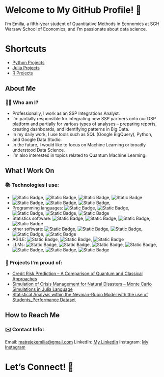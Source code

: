 # Welcome to My GitHub Profile! 👋

I’m Emilia, a fifth-year student of Quantitative Methods in Economics at SGH Warsaw School of Economics, and I’m passionate about data science.

# Shortcuts
- [Python Projects](https://github.com/ematrejek/python_projects/)
- [Julia Projects](https://github.com/ematrejek/julia_projects/)
- [R Projects](https://github.com/ematrejek/R_projects)

## About Me
### 👨‍💻 Who am I?

- Professionally, I work as an SSP Integrations Analyst.
- I’m partially responsible for integrating new SSP partners onto our DSP platform and partially for various types of analyses – preparing reports, creating dashboards, and identifying patterns in Big Data.
- In my daily work, I use tools such as SQL (Google BigQuery), Python, and Google Data Studio.
- In the future, I would like to focus on Machine Learning or broadly understood Data Science.
- I’m also interested in topics related to Quantum Machine Learning.
   

## What I Work On
### 📚 Technologies I use:

- <img alt="Static Badge" src="https://img.shields.io/badge/SQL-brightgreen">, <img alt="Static Badge" src="https://img.shields.io/badge/Google_Big_Query-green">, <img alt="Static Badge" src="https://img.shields.io/badge/Postgresql-darkgreen">, <img alt="Static Badge" src="https://img.shields.io/badge/MySQL-bottlegreen">
- <img alt="Static Badge" src="https://img.shields.io/badge/Google_Cloud_Platform-violet">, <img alt="Static Badge" src="https://img.shields.io/badge/Google_Data_Studio-darkviolet">, <img alt="Static Badge" src="https://img.shields.io/badge/Looker_Studio-violet">,
- Programming languages: <img alt="Static Badge" src="https://img.shields.io/badge/Python-blue">, <img alt="Static Badge" src="https://img.shields.io/badge/R-lightblue">, <img alt="Static Badge" src="https://img.shields.io/badge/Julia-darkblue">, <img alt="Static Badge" src="https://img.shields.io/badge/SAS4GL-blue">, <img alt="Static Badge" src="https://img.shields.io/badge/VBA-lightblue">
- Statistics software: <img alt="Static Badge" src="https://img.shields.io/badge/SPSS-yellow">, <img alt="Static Badge" src="https://img.shields.io/badge/Statistica-orange">, <img alt="Static Badge" src="https://img.shields.io/badge/Stata-yellow">, <img alt="Static Badge" src="https://img.shields.io/badge/SAS_Enterprise_Miner-orange">
- other software: <img alt="Static Badge" src="https://img.shields.io/badge/Visual_Studio-red">, <img alt="Static Badge" src="https://img.shields.io/badge/Visual_Studio_Code-darkred">, <img alt="Static Badge" src="https://img.shields.io/badge/Git-red">, <img alt="Static Badge" src="https://img.shields.io/badge/Anaconda-purple">, <img alt="Static Badge" src="https://img.shields.io/badge/Insomnia-red">
- AGILE: <img alt="Static Badge" src="https://img.shields.io/badge/Jira-pink">, <img alt="Static Badge" src="https://img.shields.io/badge/Kanban-violet">, <img alt="Static Badge" src="https://img.shields.io/badge/SCRUM-darkviolet">
- LLMs: <img alt="Static Badge" src="https://img.shields.io/badge/Langchain?logoColor=brightgreen">, <img alt="Static Badge" src="https://img.shields.io/badge/GenAI?logoColor=darkgreen">, <img alt="Static Badge" src="https://img.shields.io/badge/OpenAI?logoColor=green">, <img alt="Static Badge" src="https://img.shields.io/badge/Multimodality?logoColor=bottlegreen">, <img alt="Static Badge" src="https://img.shields.io/badge/AI%20Agents?logoColor=lightgreen">, <img alt="Static Badge" src="https://img.shields.io/badge/RAG?logoColor=green">, <img alt="Static Badge" src="https://img.shields.io/badge/Prompt%20Engineering?logoColor=darkgreen">


### 🚀 Projects I'm proud of:

- [Credit Risk Prediction – A Comparison of Quantum and Classical Approaches](https://github.com/ematrejek/python_projects/blob/main/QML_Risk_scoring.ipynb)
- [Simulation of Crisis Management for Natural Disasters – Monte Carlo Simulations in Julia Language](https://github.com/ematrejek/julia_projects/blob/main/crisis_simulation.ipynb)
- [Statistical Analysis within the Neyman-Rubin Model with the use of Students_Performance Dataset](https://github.com/ematrejek/python_projects/blob/main/Neyman-Rubin.ipynb)

## How to Reach Me
### ✉️ Contact Info:

Email: matrejekemilia@gmail.com
LinkedIn: [My LinkedIn](https://www.linkedin.com/in/emilia-matrejek-8362a6210/)
Instagram: [My Instagram](https://www.instagram.com/_siemaema_/)


# Let’s Connect! 🤝

